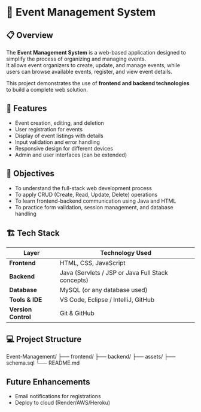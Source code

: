 # 🎉 Event Management System

## 📋 Overview
The **Event Management System** is a web-based application designed to simplify the process of organizing and managing events.  
It allows event organizers to create, update, and manage events, while users can browse available events, register, and view event details.

This project demonstrates the use of **frontend and backend technologies** to build a complete web solution.

## 🚀 Features
- Event creation, editing, and deletion
- User registration for events
- Display of event listings with details
- Input validation and error handling
- Responsive design for different devices
- Admin and user interfaces (can be extended)

## 🧠 Objectives
- To understand the full-stack web development process  
- To apply CRUD (Create, Read, Update, Delete) operations  
- To learn frontend-backend communication using Java and HTML  
- To practice form validation, session management, and database handling

## 🏗️ Tech Stack

| Layer | Technology Used |
|-------|------------------|
| **Frontend** | HTML, CSS, JavaScript |
| **Backend** | Java (Servlets / JSP or Java Full Stack concepts) |
| **Database** | MySQL (or any database used) |
| **Tools & IDE** | VS Code, Eclipse / IntelliJ, GitHub |
| **Version Control** | Git & GitHub |

## 💻 Project Structure
Event-Management/
├── frontend/
├── backend/
├── assets/
├── schema.sql
└── README.md

## Future Enhancements
- Email notifications for registrations
- Deploy to cloud (Render/AWS/Heroku)



